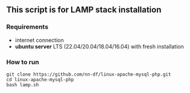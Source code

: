 ## This script is for LAMP stack installation

### Requirements
- internet connection
- **ubuntu server** LTS (22.04/20.04/18.04/16.04) with fresh installation

### How to run
```
git clone https://github.com/nn-df/linux-apache-mysql-php.git
cd linux-apache-mysql-php
bash lamp.sh
```